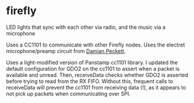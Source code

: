 # firefly
LED lights that sync with each other via radio, and the music via a microphone

Uses a CC1101 to communicate with other Firefly nodes. Uses the electret microphone/preamp circuit from 
[Damian Peckett](http://dpeckett.com/beat-detection-on-the-arduino).

Uses a light-modified version of Panstamp cc1101 library. I updated the default configuration for GDO2 on the cc1101
to assert when a packet is available and unread. Then, receiveData checks whether GDO2 is asserted before trying to
read from the RX FIFO. Without this, frequent calls to receiveData will prevent the cc1101 from receiving data (!),
as it appears to not pick up packets when communicating over SPI.
